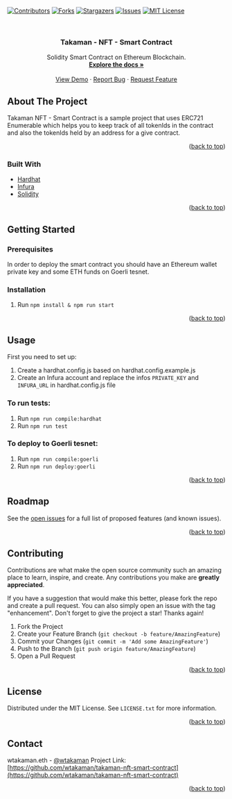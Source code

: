 <div id="top"></div>


[![Contributors][contributors-shield]][contributors-url]
[![Forks][forks-shield]][forks-url]
[![Stargazers][stars-shield]][stars-url]
[![Issues][issues-shield]][issues-url]
[![MIT License][license-shield]][license-url]



<!-- PROJECT LOGO -->
<br />
<div >

<h3 align="center">Takaman - NFT - Smart Contract</h3>

  <p align="center">
    Solidity Smart Contract on Ethereum Blockchain.
    <br />
    <a href="https://github.com/wtakaman/takaman-nft-smart-contract"><strong>Explore the docs »</strong></a>
    <br />
    <br />
    <a href="https://github.com/wtakaman/takaman-nft-smart-contract">View Demo</a>
    ·
    <a href="https://github.com/wtakaman/takaman-nft-smart-contract/issues">Report Bug</a>
    ·
    <a href="https://github.com/wtakaman/takaman-nft-smart-contract/issues">Request Feature</a>
  </p>
</div>



<!-- ABOUT THE PROJECT -->
## About The Project
Takaman NFT - Smart Contract is a sample project that uses ERC721 Enumerable which helps you to keep track of all 
tokenIds in the contract and also the tokenIds held by an address for a give contract.
<p align="right">(<a href="#top">back to top</a>)</p>

### Built With

* [Hardhat](https://hardhat.org/)
* [Infura](https://infura.io/)
* [Solidity](https://docs.soliditylang.org)

<p align="right">(<a href="#top">back to top</a>)</p>

<!-- GETTING STARTED -->
## Getting Started

### Prerequisites
In order to deploy the smart contract you should have an Ethereum wallet private key and some ETH funds on Goerli tesnet.

### Installation
1. Run `npm install & npm run start`

<p align="right">(<a href="#top">back to top</a>)</p>


<!-- USAGE EXAMPLES -->
## Usage
First you need to set up:
1. Create a hardhat.config.js based on hardhat.config.example.js
2. Create an Infura account and replace the infos `PRIVATE_KEY` and `INFURA_URL` in hardhat.config.js file

### To run tests:
1. Run `npm run compile:hardhat`
2. Run `npm run test`

### To deploy to Goerli tesnet:
1. Run `npm run compile:goerli`
2. Run `npm run deploy:goerli`

<p align="right">(<a href="#top">back to top</a>)</p>


<!-- ROADMAP -->
## Roadmap
See the [open issues](https://github.com/wtakaman/takaman-nft-smart-contract/issues) for a full list of proposed features (and known issues).

<p align="right">(<a href="#top">back to top</a>)</p>


<!-- CONTRIBUTING -->
## Contributing
Contributions are what make the open source community such an amazing place to learn, inspire, and create. Any contributions you make are **greatly appreciated**.

If you have a suggestion that would make this better, please fork the repo and create a pull request. You can also simply open an issue with the tag "enhancement".
Don't forget to give the project a star! Thanks again!

1. Fork the Project
2. Create your Feature Branch (`git checkout -b feature/AmazingFeature`)
3. Commit your Changes (`git commit -m 'Add some AmazingFeature'`)
4. Push to the Branch (`git push origin feature/AmazingFeature`)
5. Open a Pull Request

<p align="right">(<a href="#top">back to top</a>)</p>

<!-- LICENSE -->
## License

Distributed under the MIT License. See `LICENSE.txt` for more information.

<p align="right">(<a href="#top">back to top</a>)</p>

<!-- CONTACT -->
## Contact

wtakaman.eth - [@wtakaman](https://twitter.com/wtakaman)
Project Link: [https://github.com/wtakaman/takaman-nft-smart-contract](https://github.com/wtakaman/takaman-nft-smart-contract)

<p align="right">(<a href="#top">back to top</a>)</p>


<!-- MARKDOWN LINKS & IMAGES -->
<!-- https://www.markdownguide.org/basic-syntax/#reference-style-links -->
[contributors-shield]: https://img.shields.io/github/contributors/wtakaman/takaman-nft-smart-contract.svg?style=for-the-badge
[contributors-url]: https://github.com/wtakaman/takaman-nft-smart-contract/graphs/contributors
[forks-shield]: https://img.shields.io/github/forks/wtakaman/takaman-nft-smart-contract.svg?style=for-the-badge
[forks-url]: https://github.com/wtakaman/takaman-nft-smart-contract/network/members
[stars-shield]: https://img.shields.io/github/stars/wtakaman/takaman-nft-smart-contract.svg?style=for-the-badge
[stars-url]: https://github.com/wtakaman/takaman-nft-smart-contract/stargazers
[issues-shield]: https://img.shields.io/github/issues/wtakaman/takaman-nft-smart-contract.svg?style=for-the-badge
[issues-url]: https://github.com/wtakaman/takaman-nft-smart-contract/issues
[license-shield]: https://img.shields.io/github/license/wtakaman/takaman-nft-smart-contract.svg?style=for-the-badge
[license-url]: https://github.com/wtakaman/takaman-nft-smart-contract/blob/master/LICENSE.txt
